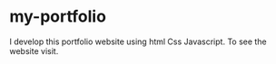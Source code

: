 # my-portfolio
I develop this portfolio website using html Css  Javascript. To see the website visit.
